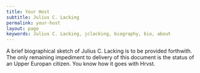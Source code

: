 ```yaml
---
title: Your Host
subtitle: Julius C. Lacking
permalink: your-host
layout: page
keywords: Julius C. Lacking, jclacking, biography, bio, about
---
```

A brief biographical sketch of Julius C. Lacking is to be provided forthwith. The only remaining impediment to delivery of this document is the status of an Upper Europan citizen. You know how it goes with Hrvst.
